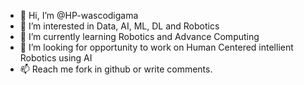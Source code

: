 - 👋 Hi, I’m @HP-wascodigama
- 👀 I’m interested in Data, AI, ML, DL and Robotics
- 🌱 I’m currently learning Robotics and Advance Computing
- 💞️ I’m looking for opportunity to work on Human Centered intellient Robotics using AI 
- 📫 Reach me fork in github or write comments. 

<!---
HP-wascodigama/HP-wascodigama is a ✨ special ✨ repository because its `README.md` (this file) appears on your GitHub profile.
You can click the Preview link to take a look at your changes.
--->
